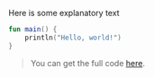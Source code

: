Here is some explanatory text

```kotlin 
fun main() {
    println("Hello, world!")
}
```                         

> You can get the full code [here](pattern-prop/pattern-001.kt).

